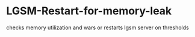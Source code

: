 # LGSM-Restart-for-memory-leak
checks memory utilization and wars or restarts lgsm server on thresholds
